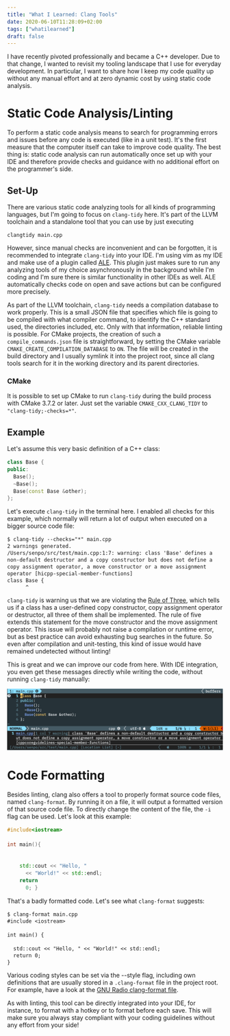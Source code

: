 ```yaml
---
title: "What I Learned: Clang Tools"
date: 2020-06-10T11:28:09+02:00
tags: ["whatilearned"]
draft: false
---
```


I have recently pivoted professionally and became a C++ developer. Due to that
change, I wanted to revisit my tooling landscape that I use for everyday
development. In particular, I want to share how I keep my code quality up
without any manual effort and at zero dynamic cost by using static code
analysis.

# Static Code Analysis/Linting
To perform a static code analysis means to search for programming errors and
issues before any code is executed (like in a unit test). It's the first
measure that the computer itself can take to improve code quality. The best
thing is: static code analysis can run automatically once set up with your IDE
and therefore provide checks and guidance with no additional effort on the
programmer's side.

## Set-Up
There are various static code analyzing tools for all kinds of programming
languages, but I'm going to focus on `clang-tidy` here. It's part of the LLVM
toolchain and a standalone tool that you can use by just executing
```
clangtidy main.cpp
```
However, since manual checks are inconvenient and can be forgotten, it is
recommended to integrate `clang-tidy` into your IDE. I'm using vim as my IDE
and make use of a plugin called [ALE](https://github.com/dense-analysis/ale).
This plugin just makes sure to run any analyzing tools of my choice
asynchronously in the background while I'm coding and I'm sure there is similar
functionality in other IDEs as well. ALE automatically checks code on open and
save actions but can be configured more precisely.

As part of the LLVM toolchain, `clang-tidy` needs a compilation database to
work properly. This is a small JSON file that specifies which file is going to
be compiled with what compiler command, to identify the C++ standard used, the
directories included, etc. Only with that information, reliable linting is
possible. For CMake projects, the creation of such a `compile_commands.json`
file is straightforward, by setting the CMake variable
`CMAKE_CREATE_COMPILATION_DATABASE` to `ON`. The file will be created in the
build directory and I usually symlink it into the project root, since all clang
tools search for it in the working directory and its parent directories.

### CMake
It is possible to set up CMake to run `clang-tidy` during the build process with
CMake 3.7.2 or later. Just set the variable `CMAKE_CXX_CLANG_TIDY` to
`"clang-tidy;-checks=*"`.

## Example
Let's assume this very basic definition of a C++ class:
```cpp
class Base {
public:
  Base();
  ~Base();
  Base(const Base &other);
};
```
Let's execute `clang-tidy` in the terminal here. I enabled all checks for this
example, which normally will return a lot of output when executed on a bigger
source code file:
```
$ clang-tidy --checks="*" main.cpp
2 warnings generated.
/Users/senpo/src/test/main.cpp:1:7: warning: class 'Base' defines a non-default destructor and a copy constructor but does not define a copy assignment operator, a move constructor or a move assignment operator [hicpp-special-member-functions]
class Base {
      ^
```
`clang-tidy` is warning us that we are violating the
[Rule of Three](https://en.cppreference.com/w/cpp/language/rule_of_three),
which tells us if a class has a user-defined copy constructor, copy assignment
operator or destructor, all three of them shall be implemented. The rule of
five extends this statement for the move constructor and the move assignment
operator. This issue will probably not raise a compilation or runtime error,
but as best practice can avoid exhausting bug searches in the future. So even
after compilation and unit-testing, this kind of issue would have remained
undetected without linting!

This is great and we can improve our code from here. With IDE integration, you
even get these messages directly while writing the code, without running
`clang-tidy` manually:

![clang tools in vim](/images/clang.png)

# Code Formatting
Besides linting, clang also offers a tool to properly format source code files,
named `clang-format`. By running it on a file, it will output a formatted
version of that source code file. To directly change the content of the file,
the `-i` flag can be used.
Let's look at this example:

```cpp
#include<iostream>

int main(){

    
    std::cout << "Hello, "
      << "World!" << std::endl;
    return
      0; }
```
That's a badly formatted code. Let's see what `clang-format` suggests:
```
$ clang-format main.cpp
#include <iostream>

int main() {

  std::cout << "Hello, " << "World!" << std::endl;
  return 0;
}
```
Various coding styles can be set via the --style flag, including own
definitions that are usually stored in a `.clang-format` file in the project
root. For example, have a look at the
[GNU Radio clang-format file](https://github.com/gnuradio/gnuradio/blob/master/.clang-format).

As with linting, this tool can be directly integrated into your IDE, for
instance, to format with a hotkey or to format before each save. This will make
sure you always stay compliant with your coding guidelines without any effort
from your side!
